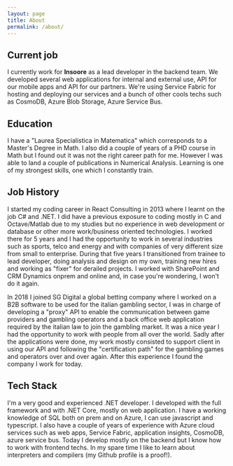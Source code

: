 ```yaml
---
layout: page
title: About
permalink: /about/
---
```


## Current job
I currently work for <b>Insoore</b> as a lead developer in the backend team. We developed several web applications for internal and external use, API for our mobile apps and API for our partners. We're using Service Fabric for hosting and deploying our services and a bunch of other cools techs such as CosmoDB, Azure Blob Storage, Azure Service Bus. 

## Education
I have a "Laurea Specialistica in Matematica" which corresponds to a Master's Degree in Math. I also did a couple of years of a PHD course in Math but I found out it was not the right career path for me. However I was able to land a couple of publications in Numerical Analysis. Learning is one of my strongest skills, one which I constantly train.  

## Job History
I started my coding career in React Consulting in 2013 where I learnt on the job C\# and .NET. I did have a previous exposure to coding mostly in C and Octave/Matlab due to my studies but no experience in web development or database or other more work/business oriented technologies. I worked there for 5 years and I had the opportunity to work in several industries such as sports, telco and energy and with companies of very different size from small to enterprise. During that five years I transitioned from trainee to lead developer, doing analysis and design on my own, training new hires and working as "fixer" for derailed projects. I worked with SharePoint and CRM Dynamics onprem and online and, in case you're wondering, I won't do it again. 

In 2018 I joined SG Digital a global betting company where I worked on a B2B software to be used for the italian gambling sector, I was in charge of developing a "proxy" API to enable the communication between game providers and gambling operators and a back office web application required by the italian law to join the gambling market. It was a nice year I had the opportunity to work with people from all over the world. Sadly after the applications were done, my work mostly consisted to support client in using our API and following the "certification path" for the gambling games and operators over and over again. After this experience I found the company I work for today.
    
## Tech Stack
I'm a very good and experienced .NET developer. I developed with the full framework and with .NET Core, mostly on web application. I have a working knowledge of SQL both on prem and on Azure, I can use javascript and typescript. I also have a couple of years of experience with Azure cloud services such as web apps, Service Fabric, application insights, CosmoDB, azure service bus. Today I develop mostly on the backend but I know how to work with frontend techs. In my spare time I like to learn about interpreters and compilers (my Github profile is a proof!).
